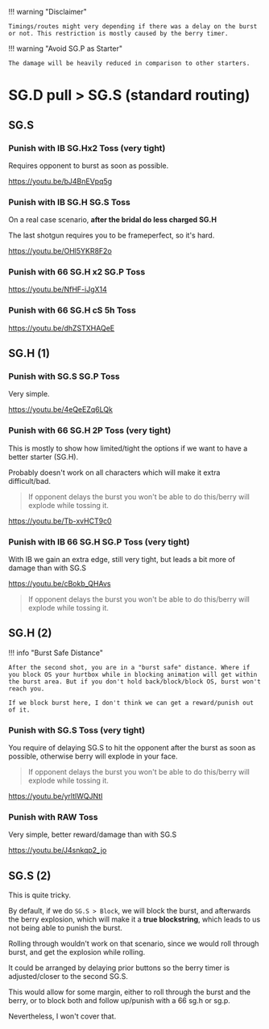 
!!! warning "Disclaimer"

    Timings/routes might very depending if there was a delay on the burst or not. This restriction is mostly caused by the berry timer.

!!! warning "Avoid SG.P as Starter"

    The damage will be heavily reduced in comparison to other starters.

# SG.D pull > SG.S (standard routing) 


## SG.S

### Punish with IB SG.Hx2 Toss (very tight)

Requires opponent to burst as soon as possible.

https://youtu.be/bJ4BnEVpq5g

### Punish with IB SG.H SG.S Toss

On a real case scenario, **after the bridal do less charged SG.H**

The last shotgun requires you to be frameperfect, so it's hard.

https://youtu.be/OHl5YKR8F2o

### Punish with 66 SG.H x2 SG.P Toss

https://youtu.be/NfHF-iJgX14



### Punish with 66 SG.H cS 5h Toss

https://youtu.be/dhZSTXHAQeE

## SG.H (1)

### Punish with SG.S SG.P Toss

Very simple.

https://youtu.be/4eQeEZq6LQk

### Punish with 66 SG.H 2P Toss (very tight)

This is mostly to show how limited/tight the options if we want to have a better starter (SG.H).

Probably doesn't work on all characters which will make it extra difficult/bad.

> If opponent delays the burst you won't be able to do this/berry will explode while tossing it.

https://youtu.be/Tb-xvHCT9c0

### Punish with IB 66 SG.H SG.P Toss (very tight)

With IB we gain an extra edge, still very tight, but leads a bit more of damage than with SG.S

https://youtu.be/cBokb_QHAvs

> If opponent delays the burst you won't be able to do this/berry will explode while tossing it.

## SG.H (2)

!!! info "Burst Safe Distance"

    After the second shot, you are in a "burst safe" distance. Where if you block OS your hurtbox while in blocking animation will get within the burst area. But if you don't hold back/block/block OS, burst won't reach you.

    If we block burst here, I don't think we can get a reward/punish out of it.

### Punish with SG.S Toss (very tight)

You require of delaying SG.S to hit the opponent after the burst as soon as possible, otherwise berry will explode in your face.

> If opponent delays the burst you won't be able to do this/berry will explode while tossing it.

https://youtu.be/yrltlWQJNtI

### Punish with RAW Toss

Very simple, better reward/damage than with SG.S

https://youtu.be/J4snkqp2_jo

## SG.S (2)

This is quite tricky.

By default, if we do `SG.S > Block`, we will block the burst, and afterwards the berry explosion, which will make it a **true blockstring**, which leads to us not being able to punish the burst.

Rolling through wouldn't work on that scenario, since we would roll through burst, and get the explosion while rolling.

It could be arranged by delaying prior buttons so the berry timer is adjusted/closer to the second SG.S.

This would allow for some margin, either to roll through the burst and the berry, or to block both and follow up/punish with a 66 sg.h or sg.p.

Nevertheless, I won't cover that.